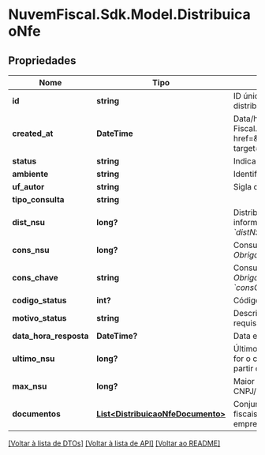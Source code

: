 # NuvemFiscal.Sdk.Model.DistribuicaoNfe

## Propriedades

Nome | Tipo | Descrição | Comentários
------------ | ------------- | ------------- | -------------
**id** | **string** | ID único gerado pela Nuvem Fiscal para o pedido de distribuição. | 
**created_at** | **DateTime** | Data/hora em que o pedido foi criado na Nuvem Fiscal. Representado no formato &lt;a href&#x3D;\&quot;https://en.wikipedia.org/wiki/ISO_8601\&quot; target&#x3D;\&quot;blank\&quot;&gt;&#x60;ISO 8601&#x60;&lt;/a&gt;. | [optional] 
**status** | **string** | Indica o status da distribuição. | 
**ambiente** | **string** | Identificação do Ambiente. | 
**uf_autor** | **string** | Sigla da UF do autor. | [optional] 
**tipo_consulta** | **string** |  | 
**dist_nsu** | **long?** | Distribuição de conjunto de DF-e a partir do NSU informado.    *Obrigatório quando &#x60;tipo_consulta&#x60; for &#x60;distNSU&#x60;.* | [optional] 
**cons_nsu** | **long?** | Consulta DF-e vinculado ao NSU informado.    *Obrigatório quando &#x60;tipo_consulta&#x60; for &#x60;consNSU&#x60;.* | [optional] 
**cons_chave** | **string** | Consulta de NF-e por chave de acesso informada.    *Obrigatório quando &#x60;tipo_consulta&#x60; for &#x60;consChNFe&#x60;.* | [optional] 
**codigo_status** | **int?** | Código do status de processamento da requisição. | 
**motivo_status** | **string** | Descrição do status de processamento da requisição. | [optional] 
**data_hora_resposta** | **DateTime?** | Data e Hora de processamento da requisição. | 
**ultimo_nsu** | **long?** | Último NSU pesquisado no Ambiente Nacional. Se for o caso, o solicitante pode continuar a consulta a partir deste NSU para obter novos resultados. | 
**max_nsu** | **long?** | Maior NSU existente no Ambiente Nacional para o CNPJ/CPF informado. | 
**documentos** | [**List&lt;DistribuicaoNfeDocumento&gt;**](DistribuicaoNfeDocumento.md) | Conjunto de informações resumidas e documentos fiscais eletrônicos de interesse da pessoa ou empresa. | [optional] 

[[Voltar à lista de DTOs]](../README.md#documentation-for-models) [[Voltar à lista de API]](../README.md#documentation-for-api-endpoints) [[Voltar ao README]](../README.md)

